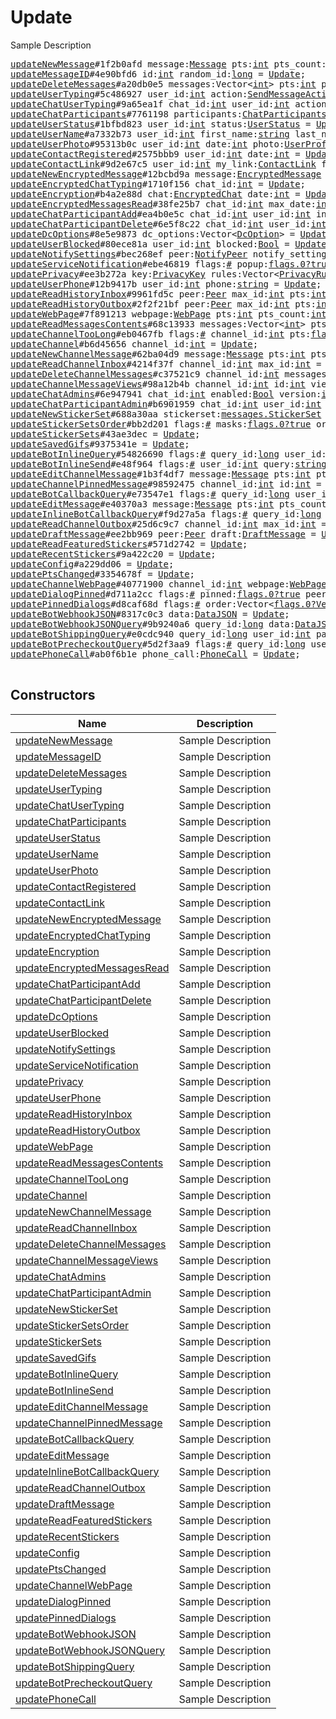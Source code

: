 # Update

Sample Description

<pre>
<a href="../constructor/updateNewMessage">updateNewMessage</a>#1f2b0afd message:<a href="../type/Message.md">Message</a> pts:<a href="../type/int.md">int</a> pts_count:<a href="../type/int.md">int</a> = <a href="../type/Update.md">Update</a>;
<a href="../constructor/updateMessageID">updateMessageID</a>#4e90bfd6 id:<a href="../type/int.md">int</a> random_id:<a href="../type/long.md">long</a> = <a href="../type/Update.md">Update</a>;
<a href="../constructor/updateDeleteMessages">updateDeleteMessages</a>#a20db0e5 messages:Vector&lt;<a href="../type/int.md">int</a>&gt; pts:<a href="../type/int.md">int</a> pts_count:<a href="../type/int.md">int</a> = <a href="../type/Update.md">Update</a>;
<a href="../constructor/updateUserTyping">updateUserTyping</a>#5c486927 user_id:<a href="../type/int.md">int</a> action:<a href="../type/SendMessageAction.md">SendMessageAction</a> = <a href="../type/Update.md">Update</a>;
<a href="../constructor/updateChatUserTyping">updateChatUserTyping</a>#9a65ea1f chat_id:<a href="../type/int.md">int</a> user_id:<a href="../type/int.md">int</a> action:<a href="../type/SendMessageAction.md">SendMessageAction</a> = <a href="../type/Update.md">Update</a>;
<a href="../constructor/updateChatParticipants">updateChatParticipants</a>#7761198 participants:<a href="../type/ChatParticipants.md">ChatParticipants</a> = <a href="../type/Update.md">Update</a>;
<a href="../constructor/updateUserStatus">updateUserStatus</a>#1bfbd823 user_id:<a href="../type/int.md">int</a> status:<a href="../type/UserStatus.md">UserStatus</a> = <a href="../type/Update.md">Update</a>;
<a href="../constructor/updateUserName">updateUserName</a>#a7332b73 user_id:<a href="../type/int.md">int</a> first_name:<a href="../type/string.md">string</a> last_name:<a href="../type/string.md">string</a> username:<a href="../type/string.md">string</a> = <a href="../type/Update.md">Update</a>;
<a href="../constructor/updateUserPhoto">updateUserPhoto</a>#95313b0c user_id:<a href="../type/int.md">int</a> date:<a href="../type/int.md">int</a> photo:<a href="../type/UserProfilePhoto.md">UserProfilePhoto</a> previous:<a href="../type/Bool.md">Bool</a> = <a href="../type/Update.md">Update</a>;
<a href="../constructor/updateContactRegistered">updateContactRegistered</a>#2575bbb9 user_id:<a href="../type/int.md">int</a> date:<a href="../type/int.md">int</a> = <a href="../type/Update.md">Update</a>;
<a href="../constructor/updateContactLink">updateContactLink</a>#9d2e67c5 user_id:<a href="../type/int.md">int</a> my_link:<a href="../type/ContactLink.md">ContactLink</a> foreign_link:<a href="../type/ContactLink.md">ContactLink</a> = <a href="../type/Update.md">Update</a>;
<a href="../constructor/updateNewEncryptedMessage">updateNewEncryptedMessage</a>#12bcbd9a message:<a href="../type/EncryptedMessage.md">EncryptedMessage</a> qts:<a href="../type/int.md">int</a> = <a href="../type/Update.md">Update</a>;
<a href="../constructor/updateEncryptedChatTyping">updateEncryptedChatTyping</a>#1710f156 chat_id:<a href="../type/int.md">int</a> = <a href="../type/Update.md">Update</a>;
<a href="../constructor/updateEncryption">updateEncryption</a>#b4a2e88d chat:<a href="../type/EncryptedChat.md">EncryptedChat</a> date:<a href="../type/int.md">int</a> = <a href="../type/Update.md">Update</a>;
<a href="../constructor/updateEncryptedMessagesRead">updateEncryptedMessagesRead</a>#38fe25b7 chat_id:<a href="../type/int.md">int</a> max_date:<a href="../type/int.md">int</a> date:<a href="../type/int.md">int</a> = <a href="../type/Update.md">Update</a>;
<a href="../constructor/updateChatParticipantAdd">updateChatParticipantAdd</a>#ea4b0e5c chat_id:<a href="../type/int.md">int</a> user_id:<a href="../type/int.md">int</a> inviter_id:<a href="../type/int.md">int</a> date:<a href="../type/int.md">int</a> version:<a href="../type/int.md">int</a> = <a href="../type/Update.md">Update</a>;
<a href="../constructor/updateChatParticipantDelete">updateChatParticipantDelete</a>#6e5f8c22 chat_id:<a href="../type/int.md">int</a> user_id:<a href="../type/int.md">int</a> version:<a href="../type/int.md">int</a> = <a href="../type/Update.md">Update</a>;
<a href="../constructor/updateDcOptions">updateDcOptions</a>#8e5e9873 dc_options:Vector&lt;<a href="../type/DcOption.md">DcOption</a>&gt; = <a href="../type/Update.md">Update</a>;
<a href="../constructor/updateUserBlocked">updateUserBlocked</a>#80ece81a user_id:<a href="../type/int.md">int</a> blocked:<a href="../type/Bool.md">Bool</a> = <a href="../type/Update.md">Update</a>;
<a href="../constructor/updateNotifySettings">updateNotifySettings</a>#bec268ef peer:<a href="../type/NotifyPeer.md">NotifyPeer</a> notify_settings:<a href="../type/PeerNotifySettings.md">PeerNotifySettings</a> = <a href="../type/Update.md">Update</a>;
<a href="../constructor/updateServiceNotification">updateServiceNotification</a>#ebe46819 flags:<a href="../type/#.md">#</a> popup:<a href="../type/flags.0?true.md">flags.0?true</a> inbox_date:<a href="../type/flags.1?int.md">flags.1?int</a> type:<a href="../type/string.md">string</a> message:<a href="../type/string.md">string</a> media:<a href="../type/MessageMedia.md">MessageMedia</a> entities:Vector&lt;<a href="../type/MessageEntity.md">MessageEntity</a>&gt; = <a href="../type/Update.md">Update</a>;
<a href="../constructor/updatePrivacy">updatePrivacy</a>#ee3b272a key:<a href="../type/PrivacyKey.md">PrivacyKey</a> rules:Vector&lt;<a href="../type/PrivacyRule.md">PrivacyRule</a>&gt; = <a href="../type/Update.md">Update</a>;
<a href="../constructor/updateUserPhone">updateUserPhone</a>#12b9417b user_id:<a href="../type/int.md">int</a> phone:<a href="../type/string.md">string</a> = <a href="../type/Update.md">Update</a>;
<a href="../constructor/updateReadHistoryInbox">updateReadHistoryInbox</a>#9961fd5c peer:<a href="../type/Peer.md">Peer</a> max_id:<a href="../type/int.md">int</a> pts:<a href="../type/int.md">int</a> pts_count:<a href="../type/int.md">int</a> = <a href="../type/Update.md">Update</a>;
<a href="../constructor/updateReadHistoryOutbox">updateReadHistoryOutbox</a>#2f2f21bf peer:<a href="../type/Peer.md">Peer</a> max_id:<a href="../type/int.md">int</a> pts:<a href="../type/int.md">int</a> pts_count:<a href="../type/int.md">int</a> = <a href="../type/Update.md">Update</a>;
<a href="../constructor/updateWebPage">updateWebPage</a>#7f891213 webpage:<a href="../type/WebPage.md">WebPage</a> pts:<a href="../type/int.md">int</a> pts_count:<a href="../type/int.md">int</a> = <a href="../type/Update.md">Update</a>;
<a href="../constructor/updateReadMessagesContents">updateReadMessagesContents</a>#68c13933 messages:Vector&lt;<a href="../type/int.md">int</a>&gt; pts:<a href="../type/int.md">int</a> pts_count:<a href="../type/int.md">int</a> = <a href="../type/Update.md">Update</a>;
<a href="../constructor/updateChannelTooLong">updateChannelTooLong</a>#eb0467fb flags:<a href="../type/#.md">#</a> channel_id:<a href="../type/int.md">int</a> pts:<a href="../type/flags.0?int.md">flags.0?int</a> = <a href="../type/Update.md">Update</a>;
<a href="../constructor/updateChannel">updateChannel</a>#b6d45656 channel_id:<a href="../type/int.md">int</a> = <a href="../type/Update.md">Update</a>;
<a href="../constructor/updateNewChannelMessage">updateNewChannelMessage</a>#62ba04d9 message:<a href="../type/Message.md">Message</a> pts:<a href="../type/int.md">int</a> pts_count:<a href="../type/int.md">int</a> = <a href="../type/Update.md">Update</a>;
<a href="../constructor/updateReadChannelInbox">updateReadChannelInbox</a>#4214f37f channel_id:<a href="../type/int.md">int</a> max_id:<a href="../type/int.md">int</a> = <a href="../type/Update.md">Update</a>;
<a href="../constructor/updateDeleteChannelMessages">updateDeleteChannelMessages</a>#c37521c9 channel_id:<a href="../type/int.md">int</a> messages:Vector&lt;<a href="../type/int.md">int</a>&gt; pts:<a href="../type/int.md">int</a> pts_count:<a href="../type/int.md">int</a> = <a href="../type/Update.md">Update</a>;
<a href="../constructor/updateChannelMessageViews">updateChannelMessageViews</a>#98a12b4b channel_id:<a href="../type/int.md">int</a> id:<a href="../type/int.md">int</a> views:<a href="../type/int.md">int</a> = <a href="../type/Update.md">Update</a>;
<a href="../constructor/updateChatAdmins">updateChatAdmins</a>#6e947941 chat_id:<a href="../type/int.md">int</a> enabled:<a href="../type/Bool.md">Bool</a> version:<a href="../type/int.md">int</a> = <a href="../type/Update.md">Update</a>;
<a href="../constructor/updateChatParticipantAdmin">updateChatParticipantAdmin</a>#b6901959 chat_id:<a href="../type/int.md">int</a> user_id:<a href="../type/int.md">int</a> is_admin:<a href="../type/Bool.md">Bool</a> version:<a href="../type/int.md">int</a> = <a href="../type/Update.md">Update</a>;
<a href="../constructor/updateNewStickerSet">updateNewStickerSet</a>#688a30aa stickerset:<a href="../type/messages.StickerSet.md">messages.StickerSet</a> = <a href="../type/Update.md">Update</a>;
<a href="../constructor/updateStickerSetsOrder">updateStickerSetsOrder</a>#bb2d201 flags:<a href="../type/#.md">#</a> masks:<a href="../type/flags.0?true.md">flags.0?true</a> order:Vector&lt;<a href="../type/long.md">long</a>&gt; = <a href="../type/Update.md">Update</a>;
<a href="../constructor/updateStickerSets">updateStickerSets</a>#43ae3dec = <a href="../type/Update.md">Update</a>;
<a href="../constructor/updateSavedGifs">updateSavedGifs</a>#9375341e = <a href="../type/Update.md">Update</a>;
<a href="../constructor/updateBotInlineQuery">updateBotInlineQuery</a>#54826690 flags:<a href="../type/#.md">#</a> query_id:<a href="../type/long.md">long</a> user_id:<a href="../type/int.md">int</a> query:<a href="../type/string.md">string</a> geo:<a href="../type/flags.0?GeoPoint.md">flags.0?GeoPoint</a> offset:<a href="../type/string.md">string</a> = <a href="../type/Update.md">Update</a>;
<a href="../constructor/updateBotInlineSend">updateBotInlineSend</a>#e48f964 flags:<a href="../type/#.md">#</a> user_id:<a href="../type/int.md">int</a> query:<a href="../type/string.md">string</a> geo:<a href="../type/flags.0?GeoPoint.md">flags.0?GeoPoint</a> id:<a href="../type/string.md">string</a> msg_id:<a href="../type/flags.1?InputBotInlineMessageID.md">flags.1?InputBotInlineMessageID</a> = <a href="../type/Update.md">Update</a>;
<a href="../constructor/updateEditChannelMessage">updateEditChannelMessage</a>#1b3f4df7 message:<a href="../type/Message.md">Message</a> pts:<a href="../type/int.md">int</a> pts_count:<a href="../type/int.md">int</a> = <a href="../type/Update.md">Update</a>;
<a href="../constructor/updateChannelPinnedMessage">updateChannelPinnedMessage</a>#98592475 channel_id:<a href="../type/int.md">int</a> id:<a href="../type/int.md">int</a> = <a href="../type/Update.md">Update</a>;
<a href="../constructor/updateBotCallbackQuery">updateBotCallbackQuery</a>#e73547e1 flags:<a href="../type/#.md">#</a> query_id:<a href="../type/long.md">long</a> user_id:<a href="../type/int.md">int</a> peer:<a href="../type/Peer.md">Peer</a> msg_id:<a href="../type/int.md">int</a> chat_instance:<a href="../type/long.md">long</a> data:<a href="../type/flags.0?bytes.md">flags.0?bytes</a> game_short_name:<a href="../type/flags.1?string.md">flags.1?string</a> = <a href="../type/Update.md">Update</a>;
<a href="../constructor/updateEditMessage">updateEditMessage</a>#e40370a3 message:<a href="../type/Message.md">Message</a> pts:<a href="../type/int.md">int</a> pts_count:<a href="../type/int.md">int</a> = <a href="../type/Update.md">Update</a>;
<a href="../constructor/updateInlineBotCallbackQuery">updateInlineBotCallbackQuery</a>#f9d27a5a flags:<a href="../type/#.md">#</a> query_id:<a href="../type/long.md">long</a> user_id:<a href="../type/int.md">int</a> msg_id:<a href="../type/InputBotInlineMessageID.md">InputBotInlineMessageID</a> chat_instance:<a href="../type/long.md">long</a> data:<a href="../type/flags.0?bytes.md">flags.0?bytes</a> game_short_name:<a href="../type/flags.1?string.md">flags.1?string</a> = <a href="../type/Update.md">Update</a>;
<a href="../constructor/updateReadChannelOutbox">updateReadChannelOutbox</a>#25d6c9c7 channel_id:<a href="../type/int.md">int</a> max_id:<a href="../type/int.md">int</a> = <a href="../type/Update.md">Update</a>;
<a href="../constructor/updateDraftMessage">updateDraftMessage</a>#ee2bb969 peer:<a href="../type/Peer.md">Peer</a> draft:<a href="../type/DraftMessage.md">DraftMessage</a> = <a href="../type/Update.md">Update</a>;
<a href="../constructor/updateReadFeaturedStickers">updateReadFeaturedStickers</a>#571d2742 = <a href="../type/Update.md">Update</a>;
<a href="../constructor/updateRecentStickers">updateRecentStickers</a>#9a422c20 = <a href="../type/Update.md">Update</a>;
<a href="../constructor/updateConfig">updateConfig</a>#a229dd06 = <a href="../type/Update.md">Update</a>;
<a href="../constructor/updatePtsChanged">updatePtsChanged</a>#3354678f = <a href="../type/Update.md">Update</a>;
<a href="../constructor/updateChannelWebPage">updateChannelWebPage</a>#40771900 channel_id:<a href="../type/int.md">int</a> webpage:<a href="../type/WebPage.md">WebPage</a> pts:<a href="../type/int.md">int</a> pts_count:<a href="../type/int.md">int</a> = <a href="../type/Update.md">Update</a>;
<a href="../constructor/updateDialogPinned">updateDialogPinned</a>#d711a2cc flags:<a href="../type/#.md">#</a> pinned:<a href="../type/flags.0?true.md">flags.0?true</a> peer:<a href="../type/Peer.md">Peer</a> = <a href="../type/Update.md">Update</a>;
<a href="../constructor/updatePinnedDialogs">updatePinnedDialogs</a>#d8caf68d flags:<a href="../type/#.md">#</a> order:Vector&lt;<a href="../type/flags.0?Vector.md">flags.0?Vector</a>&gt; = <a href="../type/Update.md">Update</a>;
<a href="../constructor/updateBotWebhookJSON">updateBotWebhookJSON</a>#8317c0c3 data:<a href="../type/DataJSON.md">DataJSON</a> = <a href="../type/Update.md">Update</a>;
<a href="../constructor/updateBotWebhookJSONQuery">updateBotWebhookJSONQuery</a>#9b9240a6 query_id:<a href="../type/long.md">long</a> data:<a href="../type/DataJSON.md">DataJSON</a> timeout:<a href="../type/int.md">int</a> = <a href="../type/Update.md">Update</a>;
<a href="../constructor/updateBotShippingQuery">updateBotShippingQuery</a>#e0cdc940 query_id:<a href="../type/long.md">long</a> user_id:<a href="../type/int.md">int</a> payload:<a href="../type/bytes.md">bytes</a> shipping_address:<a href="../type/PostAddress.md">PostAddress</a> = <a href="../type/Update.md">Update</a>;
<a href="../constructor/updateBotPrecheckoutQuery">updateBotPrecheckoutQuery</a>#5d2f3aa9 flags:<a href="../type/#.md">#</a> query_id:<a href="../type/long.md">long</a> user_id:<a href="../type/int.md">int</a> payload:<a href="../type/bytes.md">bytes</a> info:<a href="../type/flags.0?PaymentRequestedInfo.md">flags.0?PaymentRequestedInfo</a> shipping_option_id:<a href="../type/flags.1?string.md">flags.1?string</a> currency:<a href="../type/string.md">string</a> total_amount:<a href="../type/long.md">long</a> = <a href="../type/Update.md">Update</a>;
<a href="../constructor/updatePhoneCall">updatePhoneCall</a>#ab0f6b1e phone_call:<a href="../type/PhoneCall.md">PhoneCall</a> = <a href="../type/Update.md">Update</a>;

</pre>

## Constructors

| Name | Description |
|------|-------------|
| [updateNewMessage](../constructor/updateNewMessage.md) | Sample Description |
| [updateMessageID](../constructor/updateMessageID.md) | Sample Description |
| [updateDeleteMessages](../constructor/updateDeleteMessages.md) | Sample Description |
| [updateUserTyping](../constructor/updateUserTyping.md) | Sample Description |
| [updateChatUserTyping](../constructor/updateChatUserTyping.md) | Sample Description |
| [updateChatParticipants](../constructor/updateChatParticipants.md) | Sample Description |
| [updateUserStatus](../constructor/updateUserStatus.md) | Sample Description |
| [updateUserName](../constructor/updateUserName.md) | Sample Description |
| [updateUserPhoto](../constructor/updateUserPhoto.md) | Sample Description |
| [updateContactRegistered](../constructor/updateContactRegistered.md) | Sample Description |
| [updateContactLink](../constructor/updateContactLink.md) | Sample Description |
| [updateNewEncryptedMessage](../constructor/updateNewEncryptedMessage.md) | Sample Description |
| [updateEncryptedChatTyping](../constructor/updateEncryptedChatTyping.md) | Sample Description |
| [updateEncryption](../constructor/updateEncryption.md) | Sample Description |
| [updateEncryptedMessagesRead](../constructor/updateEncryptedMessagesRead.md) | Sample Description |
| [updateChatParticipantAdd](../constructor/updateChatParticipantAdd.md) | Sample Description |
| [updateChatParticipantDelete](../constructor/updateChatParticipantDelete.md) | Sample Description |
| [updateDcOptions](../constructor/updateDcOptions.md) | Sample Description |
| [updateUserBlocked](../constructor/updateUserBlocked.md) | Sample Description |
| [updateNotifySettings](../constructor/updateNotifySettings.md) | Sample Description |
| [updateServiceNotification](../constructor/updateServiceNotification.md) | Sample Description |
| [updatePrivacy](../constructor/updatePrivacy.md) | Sample Description |
| [updateUserPhone](../constructor/updateUserPhone.md) | Sample Description |
| [updateReadHistoryInbox](../constructor/updateReadHistoryInbox.md) | Sample Description |
| [updateReadHistoryOutbox](../constructor/updateReadHistoryOutbox.md) | Sample Description |
| [updateWebPage](../constructor/updateWebPage.md) | Sample Description |
| [updateReadMessagesContents](../constructor/updateReadMessagesContents.md) | Sample Description |
| [updateChannelTooLong](../constructor/updateChannelTooLong.md) | Sample Description |
| [updateChannel](../constructor/updateChannel.md) | Sample Description |
| [updateNewChannelMessage](../constructor/updateNewChannelMessage.md) | Sample Description |
| [updateReadChannelInbox](../constructor/updateReadChannelInbox.md) | Sample Description |
| [updateDeleteChannelMessages](../constructor/updateDeleteChannelMessages.md) | Sample Description |
| [updateChannelMessageViews](../constructor/updateChannelMessageViews.md) | Sample Description |
| [updateChatAdmins](../constructor/updateChatAdmins.md) | Sample Description |
| [updateChatParticipantAdmin](../constructor/updateChatParticipantAdmin.md) | Sample Description |
| [updateNewStickerSet](../constructor/updateNewStickerSet.md) | Sample Description |
| [updateStickerSetsOrder](../constructor/updateStickerSetsOrder.md) | Sample Description |
| [updateStickerSets](../constructor/updateStickerSets.md) | Sample Description |
| [updateSavedGifs](../constructor/updateSavedGifs.md) | Sample Description |
| [updateBotInlineQuery](../constructor/updateBotInlineQuery.md) | Sample Description |
| [updateBotInlineSend](../constructor/updateBotInlineSend.md) | Sample Description |
| [updateEditChannelMessage](../constructor/updateEditChannelMessage.md) | Sample Description |
| [updateChannelPinnedMessage](../constructor/updateChannelPinnedMessage.md) | Sample Description |
| [updateBotCallbackQuery](../constructor/updateBotCallbackQuery.md) | Sample Description |
| [updateEditMessage](../constructor/updateEditMessage.md) | Sample Description |
| [updateInlineBotCallbackQuery](../constructor/updateInlineBotCallbackQuery.md) | Sample Description |
| [updateReadChannelOutbox](../constructor/updateReadChannelOutbox.md) | Sample Description |
| [updateDraftMessage](../constructor/updateDraftMessage.md) | Sample Description |
| [updateReadFeaturedStickers](../constructor/updateReadFeaturedStickers.md) | Sample Description |
| [updateRecentStickers](../constructor/updateRecentStickers.md) | Sample Description |
| [updateConfig](../constructor/updateConfig.md) | Sample Description |
| [updatePtsChanged](../constructor/updatePtsChanged.md) | Sample Description |
| [updateChannelWebPage](../constructor/updateChannelWebPage.md) | Sample Description |
| [updateDialogPinned](../constructor/updateDialogPinned.md) | Sample Description |
| [updatePinnedDialogs](../constructor/updatePinnedDialogs.md) | Sample Description |
| [updateBotWebhookJSON](../constructor/updateBotWebhookJSON.md) | Sample Description |
| [updateBotWebhookJSONQuery](../constructor/updateBotWebhookJSONQuery.md) | Sample Description |
| [updateBotShippingQuery](../constructor/updateBotShippingQuery.md) | Sample Description |
| [updateBotPrecheckoutQuery](../constructor/updateBotPrecheckoutQuery.md) | Sample Description |
| [updatePhoneCall](../constructor/updatePhoneCall.md) | Sample Description |

